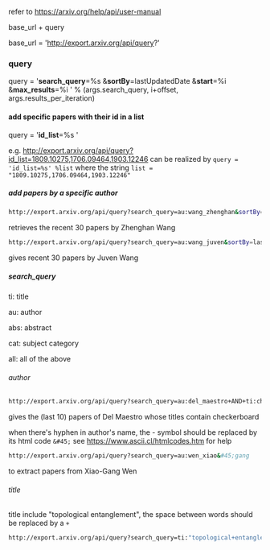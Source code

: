 refer to https://arxiv.org/help/api/user-manual





base_url + query

 base_url = 'http://export.arxiv.org/api/query?'



### query

query = '**search_query**=%s &**sortBy**=lastUpdatedDate &**start**=%i &**max_results**=%i ' % (args.search_query, i+offset, args.results_per_iteration)



#### add specific papers with their id in a list

query = '**id_list**=%s '

e.g.  http://export.arxiv.org/api/query?id_list=1809.10275,1706.09464,1903.12246 can be realized by  `query = 'id_list=%s' %list`    where the string `list = "1809.10275,1706.09464,1903.12246"`  



##### add papers by a specific author

```bash
http://export.arxiv.org/api/query?search_query=au:wang_zhenghan&sortBy=lastUpdatedDate&max_results=30
```

 retrieves the recent 30 papers by Zhenghan Wang

```bash
http://export.arxiv.org/api/query?search_query=au:wang_juven&sortBy=lastUpdatedDate&max_results=30
```

gives recent 30 papers by Juven Wang



##### search_query

ti:  title

au: author

abs: abstract

cat: subject category

all: all of the above



###### author

```bash
http://export.arxiv.org/api/query?search_query=au:del_maestro+AND+ti:checkerboard
```

 gives the (last 10) papers of Del Maestro whose titles contain checkerboard



when there's hyphen in author's name, the - symbol should be replaced by its html code `&#45;` see https://www.ascii.cl/htmlcodes.htm for help

```bash
http://export.arxiv.org/api/query?search_query=au:wen_xiao&#45;gang
```

  to extract papers from Xiao-Gang Wen



###### title

title include "topological entanglement", the space between words should be replaced by a `+` 

```bash
http://export.arxiv.org/api/query?search_query=ti:"topological+entanglement"&sortBy=lastUpdatedDate&sortOrder=ascending
```
